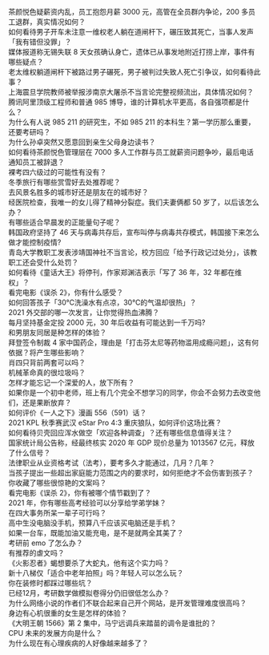 茶颜悦色疑薪资内乱，员工抱怨月薪 3000 元，高管在全员群内争论，200 多员工退群，真实情况如何？  
如何看待男子开车未注意一维权老人躺在道闸杆下，碾压致其死亡，当事人发声「我有错但没罪」？  
媒体报道称无锡失联 8 天女孩确认身亡，遗体已从事发地附近打捞上岸，事件有哪些疑点？  
老太维权躺道闸杆下被路过男子碾死，男子被判过失致人死亡引争议，如何看待此事？  
上海震旦学院教师被举报涉南京大屠杀不当言论完整视频流出，具体情况如何？  
腾讯阿里顶级工程师和普通 985 博导，谁的计算机水平更高，各自强项都是什么？  
为什么有人说 985 211 的研究生，不如 985 211 的本科生？第一学历那么重要，还要考研吗？  
为什么孙卓突然又愿意回到亲生父母身边读书？  
如何看待茶颜悦色管理层在 7000 多人工作群与员工就薪资问题争吵，最后电话通知员工被辞退？  
裸考四六级过的可能性有没有？  
冬季旅行有哪些赏雪好去处推荐呢？  
去风景名胜多的城市好还是朋友在的城市好？  
经医院检查，我唯一的女儿得了精神分裂症。我们夫妻俩都 50 岁了，以后该怎么办？  
有哪些适合早晨发的正能量句子呢？  
韩国政府坚持了 46 天与病毒共存后，宣布叫停与病毒共存模式，韩国接下来怎么做才能控制疫情?  
青岛大学教职工发表涉靖国神社不当言论，校方回应「给予行政记过处分」，该教职工还会受什么处罚？  
如何看待《童话大王》将停刊，作家郑渊洁表示「写了 36 年，32 年都在维权」？  
看完电影《误杀 2》，你有什么感受？  
如何回答孩子「30℃洗澡水有点凉，30℃的气温却很热」？  
2021 外交部的哪一次发言，让你觉得热血沸腾？  
每月坚持基金定投 2000 元，30 年后收益有可能达到一千万吗?  
和男朋友同居是种怎样的体验？  
拜登签令制裁 4 家中国药企，理由是「打击芬太尼等药物滥用成瘾问题」，这有何依据？将产生哪些影响？  
肖四只背前两套可以吗？  
机械革命真的很垃圾吗？  
怎样才能忘记一个深爱的人，放下所有？  
如果你是一个初中老师，班上有几个完全不想学习的同学，你会不会努力去改变他们，还是果断放弃？  
如何评价《一人之下》漫画 556（591）话？  
2021 KPL 秋季赛武汉 eStar Pro 4:3 重庆狼队，如何评价这场比赛？  
如何看待贝壳回应浑水做空「欢迎各种调查」？还有哪些信息值得关注？  
国家统计局公告称，经最终核实 2020 年 GDP 现价总量为 1013567 亿元，释放了什么信号？  
法律职业从业资格考试（法考），要考多久才能通过，几月？几年？  
当孩子提出一些超出家庭能力范围之内的要求时，如何拒绝才不会伤害到孩子？  
你收藏了哪些很惊艳的文案吗？  
看完电影《误杀 2》，你有被哪个情节戳到了？  
2021 年，你有哪些高考经验可以分享给学弟学妹？  
在四大事务所呆一辈子可行吗？  
高中生没电脑没手机，预算八千应该买电脑还是手机？  
如果一台车，既能加油又能充电，是不是就两全其美了？  
考研前 emo 了怎么办？  
有推荐的虐文吗？  
《火影忍者》蝎想要杀了大蛇丸，他有这个实力吗？  
新十八梯仅「适合中老年拍照」吗？年轻人可以怎么玩？  
你在装修时都踩过哪些坑？  
已经12月，考研数学做模拟卷得分仍旧很低怎么办？  
为什么网络小说的作者们不联合起来自己开个网站，是开发管理难度很高吗？  
身边有心机很重的女生是怎样的体验？  
《大明王朝 1566》第 2 集中，马宁远调兵来踏苗的调令是谁批的？  
CPU 未来的发展方向是什么？  
为什么现在有心理疾病的人好像越来越多了？  
